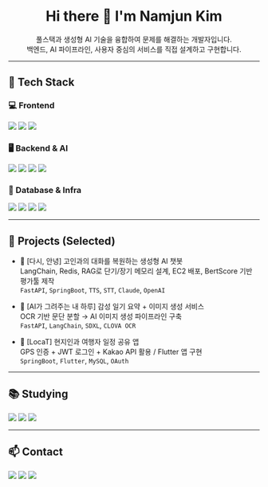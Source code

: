 <!-- README.md -->

<h1 align="center">Hi there 👋 I'm Namjun Kim</h1>
<p align="center">풀스택과 생성형 AI 기술을 융합하여 문제를 해결하는 개발자입니다.<br/>백엔드, AI 파이프라인, 사용자 중심의 서비스를 직접 설계하고 구현합니다.</p>

---

## 🧠 Tech Stack

### 💻 Frontend
<p>
  <img src="https://img.shields.io/badge/React-61DAFB?style=flat&logo=React&logoColor=white"/>
  <img src="https://img.shields.io/badge/Flutter-02569B?style=flat&logo=Flutter&logoColor=white"/>
  <img src="https://img.shields.io/badge/JavaScript-F7DF1E?style=flat&logo=JavaScript&logoColor=black"/>
</p>

### 🖥 Backend & AI
<p>
  <img src="https://img.shields.io/badge/FastAPI-009688?style=flat&logo=FastAPI&logoColor=white"/>
  <img src="https://img.shields.io/badge/Spring Boot-6DB33F?style=flat&logo=SpringBoot&logoColor=white"/>
  <img src="https://img.shields.io/badge/Python-3776AB?style=flat&logo=Python&logoColor=white"/>
  <img src="https://img.shields.io/badge/LangChain-000000?style=flat&logo=OpenAI&logoColor=white"/>
</p>

### 🧩 Database & Infra
<p>
  <img src="https://img.shields.io/badge/PostgreSQL-4169E1?style=flat&logo=PostgreSQL&logoColor=white"/>
  <img src="https://img.shields.io/badge/MySQL-4479A1?style=flat&logo=MySQL&logoColor=white"/>
  <img src="https://img.shields.io/badge/Docker-2496ED?style=flat&logo=Docker&logoColor=white"/>
  <img src="https://img.shields.io/badge/Redis-DC382D?style=flat&logo=Redis&logoColor=white"/>
</p>

---

## 🚀 Projects (Selected)

- 🎤 [다시, 안녕] 고인과의 대화를 복원하는 생성형 AI 챗봇  
  LangChain, Redis, RAG로 단기/장기 메모리 설계, EC2 배포, BertScore 기반 평가툴 제작  
  `FastAPI`, `SpringBoot`, `TTS`, `STT`, `Claude`, `OpenAI`

- 📝 [AI가 그려주는 내 하루] 감성 일기 요약 + 이미지 생성 서비스  
  OCR 기반 문단 분할 → AI 이미지 생성 파이프라인 구축  
  `FastAPI`, `LangChain`, `SDXL`, `CLOVA OCR`

- 📍 [LocaT] 현지인과 여행자 일정 공유 앱  
  GPS 인증 + JWT 로그인 + Kakao API 활용 / Flutter 앱 구현  
  `SpringBoot`, `Flutter`, `MySQL`, `OAuth`

---

## 📚 Studying

<p>
  <img src="https://img.shields.io/badge/RAG-000000?style=flat&logo=OpenAI&logoColor=white"/>
  <img src="https://img.shields.io/badge/pgvector-4169E1?style=flat"/>
  <img src="https://img.shields.io/badge/LLM Evaluation-000000?style=flat"/>
</p>

---

## 📫 Contact

<a href="https://github.com/nj-kim11"><img src="https://img.shields.io/badge/GitHub-181717?style=flat&logo=github&logoColor=white"/></a>
<a href="https://velog.io/@nj-kim11"><img src="https://img.shields.io/badge/Velog-20C997?style=flat&logo=velog&logoColor=white"/></a>
<a href="mailto:thebrian11@naver.com"><img src="https://img.shields.io/badge/NaverMail-03C75A?style=flat&logo=Naver&logoColor=white"/></a>
